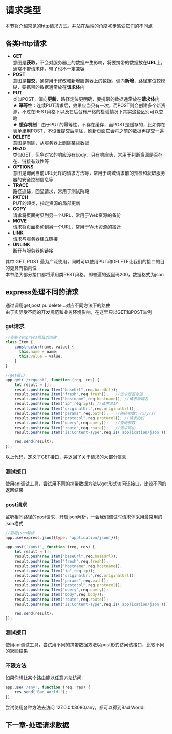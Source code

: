 # 请求类型

本节将介绍常见的http请求方式，并站在后端的角度初步感受它们的不同点

## 各类Http请求

- **GET**  
意图是**获取**，不会对服务器上的数据产生影响，将要携带的数据放在**URL**上，通常不带请求体，带了也不一定兼容
- **POST**  
意图是**提交**，通常用于修改和新增服务器上的数据，偏向**新增**，路径定位较模糊，要携带的数据通常放在**请求体**内
- **PUT**  
类似POST，偏向**更新**，路径定位更明确，要携带的数据通常放在**请求体**内  
★ **幂等性**：连续PUT请求后，效果应当只有一次，而POST则会创建多个新资源，不过在REST风格下以及在后台有严格的检验情况下其实这些区别可以忽略  
★ **缓存机制**：由于PUT的幂等性，不存在缓存，而POST是缓存的，比如你在表单里用POST，不设置提交后清除，刷新页面它会将之前的数据再提交一遍
- **DELETE**  
意图是删除，从服务器上删除某些数据
- **HEAD**  
类似GET，但争对它的响应没有body，只有响应头，常用于判断资源是否存在、链接有效性等
- **OPTIONS**  
意图是询问当前URL允许的请求方法等，常用于跨域请求前的预检和获取服务器的安全控制信息等
- **TRACE**  
路径追踪，回显请求，常用于测试阶段
- **PATCH**  
PUT的超类，指定资源的局部更新
- **COPY**  
请求将页面拷贝到另一个URL，常用于Web资源的备份
- **MOVE**  
请求将页面移动到另一个URL，常用于Web资源的搬迁
- **LINK**  
请求与服务器建立链接
- **UNLINK**  
断开与服务器的链接

其中 GET, POST 最为广泛使用，同时可以使用PUT和DELETE让我们的接口的目的更具有指向性  
本书绝大部分接口都将采用类REST风格，即普遍的返回码200，数据格式为json

## express处理不同的请求

通过调用get,post,pu,delete...对应不同方法下的路由  
由于实际受不同的开发规范和业务环境影响，在这里只以GET和POST举例

### get请求
```js
//省略了express项目的创建
class Item {
    constructor(name, value) {
      this.name = name;
      this.value = value;
    }
}

//get接口
app.get('/request', function (req, res) {
    let result = [];
    result.push(new Item("baseUrl",req.baseUrl));
    result.push(new Item("fresh",req.fresh));   //请求是否存活
    result.push(new Item("hostname",req.hostname)); //请求源域名
    result.push(new Item("ip",req.ip)); //请求源IP
    result.push(new Item("originalUrl",req.originalUrl));
    result.push(new Item("params",req.path));   //路径参数: /x/y/z/
    result.push(new Item("protocol",req.protocol)); //请求协议
    result.push(new Item("query",req.query));   //查询参数
    result.push(new Item("route",req.route));   //请求路由
    result.push(new Item("is:Content-Type",req.is('application/json')));

    res.send(result);
});
```
以上代码，定义了GET接口，并返回了关于请求的大部分信息

### 测试接口
使用api调试工具，尝试用不同的携带数据方法以get形式访问该接口，比较不同的返回结果

### post请求
监听相同路径的post请求，开启json解析，一会我们调试时请求体采用最常用的json格式
```js
//启用json解析
app.use(express.json({type: 'application/json'}));

app.post('/post', function (req, res) {
    let result = [];
    result.push(new Item("baseUrl",req.baseUrl));
    result.push(new Item("fresh",req.fresh));
    result.push(new Item("hostname",req.hostname));
    result.push(new Item("ip",req.ip));
    result.push(new Item("originalUrl",req.originalUrl));
    result.push(new Item("params",req.path));
    result.push(new Item("protocol",req.protocol));
    result.push(new Item("query",req.query));
    result.push(new Item("body",req.body));
    result.push(new Item("route",req.route));
    result.push(new Item("is:Content-Type",req.is('application/json')));

    res.send(result);
});
```

### 测试接口
使用api调试工具，尝试用不同的携带数据方法以post形式访问该接口，比较不同的返回结果

### 不限方法

如果你想让某个路由能以任意方法访问:
```js
app.use('/any', function (req, res) {
    res.send('Bad World!');
});
```
尝试使用各种方法去访问 127.0.0.1:8080/any，都可以得到Bad World!

## 下一章-处理请求数据